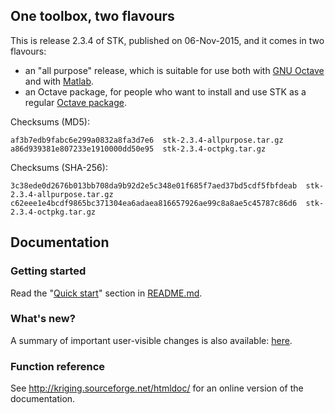 ## One toolbox, two flavours

This is release 2.3.4 of STK, published on 06-Nov-2015, and it comes in two flavours:

 * an "all purpose" release, which is suitable for use both with [GNU Octave](http://www.gnu.org/software/octave/) and with [Matlab](www.mathworks.com/products/matlab/).
 * an Octave package, for people who want to install and use STK as a regular [Octave package](http://www.gnu.org/software/octave/doc/interpreter/Packages.html#Packages).

Checksums (MD5):
```
af3b7edb9fabc6e299a0832a8fa3d7e6  stk-2.3.4-allpurpose.tar.gz
a86d939381e807233e1910000dd50e95  stk-2.3.4-octpkg.tar.gz
```

Checksums (SHA-256):
```
3c38ede0d2676b013bb708da9b92d2e5c348e01f685f7aed37bd5cdf5fbfdeab  stk-2.3.4-allpurpose.tar.gz
c62eee1e4bcdf9865bc371304ea6adaea816657926ae99c8a8ae5c45787c86d6  stk-2.3.4-octpkg.tar.gz
```

## Documentation

### Getting started

Read the "[Quick start](https://github.com/stk-kriging/stk/blob/2.3.4/README#L65)" section in [README.md](https://github.com/stk-kriging/stk/blob/2.3.4/README).

### What's new?

A summary of important user-visible changes is also available: [here](http://kriging.sourceforge.net/htmldoc/NEWS.html).

### Function reference

See <http://kriging.sourceforge.net/htmldoc/> for an online version of the documentation.
